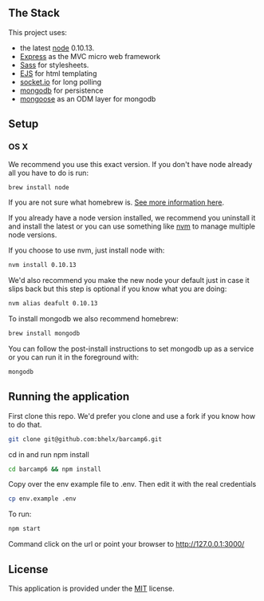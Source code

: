 
## The Stack

This project uses:

* the latest [node](http://nodejs.org/) 0.10.13.
* [Express](http://expressjs.com/) as the MVC micro web framework
* [Sass](http://sass-lang.com/) for stylesheets.
* [EJS](http://embeddedjs.com/) for html templating
* [socket.io](http://socket.io/) for long polling
* [mongodb](http://www.mongodb.org/) for persistence
* [mongoose](http://mongoosejs.com/) as an ODM layer for mongodb

## Setup

### OS X

We recommend you use this exact version. If you don't have node already all you have to do is run:

```bash
brew install node
```

If you are not sure what homebrew is. [See more information here](http://mxcl.github.io/homebrew/).

If you already have a node version installed, we recommend you uninstall it and install the latest or you can use something like [nvm](https://github.com/creationix/nvm) to manage multiple node versions.

If you choose to use nvm, just install node with:

```bash
nvm install 0.10.13
```

We'd also recommend you make the new node your default just in case it slips back but this step is optional if you know what you are doing:

```bash
nvm alias deafult 0.10.13
```

To install mongodb we also recommend homebrew:

```bash
brew install mongodb
```

You can follow the post-install instructions to set mongodb up as a service or you can run it in the foreground with:

```bash
mongodb
```

## Running the application

First clone this repo. We'd prefer you clone and use a fork if you know how to do that.

```bash
git clone git@github.com:bhelx/barcamp6.git
```

cd in and run npm install

```bash
cd barcamp6 && npm install
```

Copy over the env example file to .env. Then edit it with the real credentials

```bash
cp env.example .env
```

To run:

```bash
npm start
```

Command click on the url or point your browser to http://127.0.0.1:3000/

## License

This application is provided under the [MIT](http://opensource.org/licenses/MIT) license.

